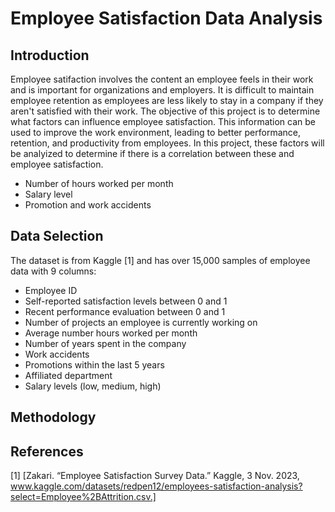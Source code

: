 # Employee Satisfaction Data Analysis

## Introduction
Employee satifaction involves the content an employee feels in their work and is important for organizations and employers. It is difficult to maintain employee retention as employees are less likely to stay in a company if they aren't satisfied with their work. The objective of this project is to determine what factors can influence employee satisfaction. This information can be used to improve the work environment, leading to better performance, retention, and productivity from employees. In this project, these factors will be analyized to determine if there is a correlation between these and employee satisfaction.
  - Number of hours worked per month
  - Salary level
  - Promotion and work accidents

## Data Selection
The dataset is from Kaggle [1] and has over 15,000 samples of employee data with 9 columns: 
- Employee ID
- Self-reported satisfaction levels between 0 and 1
- Recent performance evaluation between 0 and 1
- Number of projects an employee is currently working on
- Average number hours worked per month
- Number of years spent in the company
- Work accidents
- Promotions within the last 5 years
- Affiliated department
- Salary levels (low, medium, high)


## Methodology

## References
[1] [Zakari. “Employee Satisfaction Survey Data.” Kaggle, 3 Nov. 2023, www.kaggle.com/datasets/redpen12/employees-satisfaction-analysis?select=Employee%2BAttrition.csv.]
